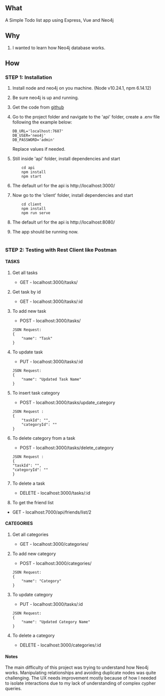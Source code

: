 ## What
A Simple Todo list app using Express, Vue and Neo4j

## Why
1. I wanted to learn how Neo4j database works.


## How
### STEP 1: Installation

1. Install node and neo4j on you machine. (Node v10.24.1, npm 6.14.12)
2. Be sure neo4j is up and running.
3. Get the code from [github](https://github.com/thiagokunst/crud-express-neo4j)
4. Go to the project folder and navigate to the 'api' folder, create a .env file following the example below:
    ```
    DB_URL='localhost:7687'
    DB_USER='neo4j'
    DB_PASSWORD='admin'

    ```
    Replace values if needed.
4. Still inside 'api' folder, install dependencies and start

    ```
        cd api
        npm install
        npm start
    ```

4. The default url for the api is http://localhost:3000/
5. Now go to the 'client' folder, install dependencies and start
    ```
        cd client
        npm install
        npm run serve
    ```
6. The default url for the api is http://localhost:8080/
7. The app should be running now.


    #

### STEP 2: Testing with Rest Client like Postman

#### TASKS

1. Get all tasks

    - GET - localhost:3000/tasks/

2. Get task by id

    - GET - localhost:3000/tasks/:id

3. To add new task
    - POST - localhost:3000/tasks/
    ```
    JSON Request:
    {
        "name": "Task"
    }
    ```
4. To update task

    - PUT - localhost:3000/tasks/:id

    ```
    JSON Request:
    {
        "name": "Updated Task Name"
    }
    ```

5. To insert task category
    - POST - localhost:3000/tasks/update_category
    ```
    JSON Request :
    {
        "taskId": "",
        "categoryId": ""
    }
    ```
6. To delete category from a task
    - POST - localhost:3000/tasks/delete_category
    ```
    JSON Request :
    {
    "taskId": "",
    "categoryId": ""
    }
    ```
7. To delete a task

    - DELETE - localhost:3000/tasks/:id

8. To get the friend list

-   GET - localhost:7000/api/friends/list/2

#### CATEGORIES

1. Get all categories

    - GET - localhost:3000/categories/

2. To add new category
    - POST - localhost:3000/categories/
    ```
    JSON Request:
    {
        "name": "Category"
    }
    ```
3. To update category

    - PUT - localhost:3000/tasks/:id

    ```
    JSON Request:
    {
        "name": "Updated Category Name"
    }
    ```

4. To delete a category
    - DELETE - localhost:3000/categories/:id


#### Notes

The main difficulty of this project was trying to understand how Neo4j works. Manipulating relationships and avoiding duplicate nodes was quite challenging.
The UX needs improvement mostly because of how I needed to isolate interactions due to my lack of understanding of complex cypher queries.